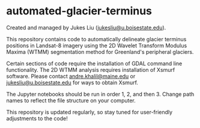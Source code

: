 # automated-glacier-terminus

Created and managed by Jukes Liu (jukesliu@u.boisestate.edu).

This repository contains code to automatically delineate glacier terminus positions in Landsat-8 imagery using the 2D Wavelet Transform Modulus Maxima (WTMM) segmentation method for Greenland's peripheral glaciers. 

Certain sections of code require the installation of GDAL command line functionality. The 2D WTMM analysis requires installation of Xsmurf software. Please contact andre.khalil@maine.edu or jukesliu@u.boisestate.edu for ways to obtain Xsmurf.

The Jupyter notebooks should be run in order 1, 2, and then 3. Change path names to reflect the file structure on your computer. 

This repository is updated regularly, so stay tuned for user-friendly adjustments to the code!
